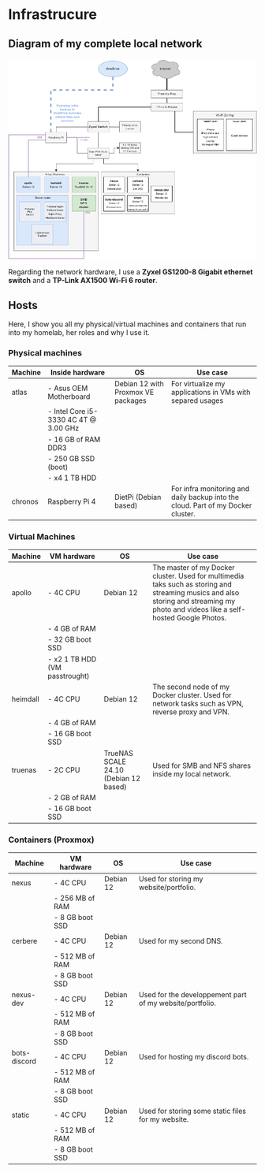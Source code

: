 # Infrastrucure

## Diagram of my complete local network

![network](https://github.com/ngrt-sh/my-homelab/blob/main/infrastructure/complete_infra.png?raw=true)

Regarding the network hardware, I use a **Zyxel GS1200-8 Gigabit ethernet switch** and a **TP-Link AX1500 Wi-Fi 6 router**.

## Hosts

Here, I show you all my physical/virtual machines and containers that run into my homelab, her roles and why I use it.

### Physical machines

| Machine | Inside hardware                      | OS                                   | Use case                                                                                |
|---------|--------------------------------------|--------------------------------------|-----------------------------------------------------------------------------------------|
| atlas   | - Asus OEM Motherboard               | Debian 12 with Proxmox VE packages   | For virtualize my applications in VMs with separed usages                               |
|         | - Intel Core i5-3330 4C 4T @ 3.00 GHz|                                      |                                                                                         |
|         | - 16 GB of RAM DDR3                  |                                      |                                                                                         |
|         | - 250 GB SSD (boot)                  |                                      |                                                                                         |
|         | - x4 1 TB HDD                        |                                      |                                                                                         |
| chronos | Raspberry Pi 4                       | DietPi (Debian based)                | For infra monitoring and daily backup into the cloud. Part of my Docker cluster.        |

### Virtual Machines

| Machine | VM hardware                          | OS                                   | Use case                                                                                                                                                                            |
|---------|--------------------------------------|--------------------------------------|-------------------------------------------------------------------------------------------------------------------------------------------------------------------------------------|
| apollo  | - 4C CPU                             | Debian 12                            | The master of my Docker cluster. Used for multimedia taks such as storing and streaming musics and also storing and streaming my photo and videos like a self-hosted Google Photos. |
|         | - 4 GB of RAM                        |                                      |                                                                                                                                                                                     |
|         | - 32 GB boot SSD                     |                                      |                                                                                                                                                                                     |
|         | - x2 1 TB HDD (VM passtrought)       |                                      |                                                                                                                                                                                     |
| heimdall| - 4C CPU                             | Debian 12                            | The second node of my Docker cluster. Used for network tasks such as VPN, reverse proxy and VPN.                                                                                    |
|         | - 4 GB of RAM                        |                                      |                                                                                                                                                                                     |
|         | - 16 GB boot SSD                     |                                      |                                                                                                                                                                                     |
| truenas | - 2C CPU                             | TrueNAS SCALE 24.10 (Debian 12 based)| Used for SMB and NFS shares inside my local network.                                                                                                                                |
|         | - 2 GB of RAM                        |                                      |                                                                                                                                                                                     |
|         | - 16 GB boot SSD                     |                                      |                                                                                                                                                                                     |

### Containers (Proxmox)

| Machine      | VM hardware                          | OS                                   | Use case                                                                                                                                                                       |
|--------------|--------------------------------------|--------------------------------------|--------------------------------------------------------------------------------------------------------------------------------------------------------------------------------|
| nexus        | - 4C CPU                             | Debian 12                            | Used for storing my website/portfolio.                                                                                                                                         |
|              | - 256 MB of RAM                      |                                      |                                                                                                                                                                                |
|              | - 8 GB boot SSD                      |                                      |                                                                                                                                                                                |
| cerbere      | - 4C CPU                             | Debian 12                            | Used for my second DNS.                                                                                                                                                        |
|              | - 512 MB of RAM                      |                                      |                                                                                                                                                                                |
|              | - 8 GB boot SSD                      |                                      |                                                                                                                                                                                |
| nexus-dev    | - 4C CPU                             | Debian 12                            | Used for the developpement part of my website/portfolio.                                                                                                                       |
|              | - 512 MB of RAM                      |                                      |                                                                                                                                                                                |
|              | - 8 GB boot SSD                      |                                      |                                                                                                                                                                                |
| bots-discord | - 4C CPU                             | Debian 12                            | Used for hosting my discord bots.                                                                                                                                              |
|              | - 512 MB of RAM                      |                                      |                                                                                                                                                                                |
|              | - 8 GB boot SSD                      |                                      |                                                                                                                                                                                |
| static       | - 4C CPU                             | Debian 12                            | Used for storing some static files for my website.                                                                                                                             |
|              | - 512 MB of RAM                      |                                      |                                                                                                                                                                                |
|              | - 8 GB boot SSD                      |                                      |                                                                                                                                                                                |
